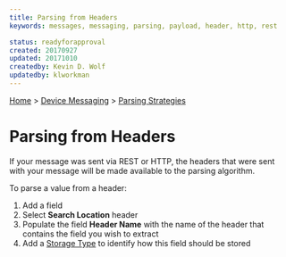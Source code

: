 ```yaml
---
title: Parsing from Headers
keywords: messages, messaging, parsing, payload, header, http, rest

status: readyforapproval
created: 20170927
updated: 20171010
createdby: Kevin D. Wolf
updatedby: klworkman
---
```

[Home](../../Index.md) > [Device Messaging](../Index.md) > [Parsing Strategies](ParsingStrategies.md)

# Parsing from Headers

If your message was sent via REST or HTTP, the headers that were sent with your message will be made available to the parsing algorithm.

To parse a value from a header:
1.  Add a field
2.  Select **Search Location** header
3.  Populate the field **Header Name** with the name of the header that contains the field you wish to extract
4.  Add a [Storage Type](../TypeSystem/Index.md) to identify how this field should be stored
